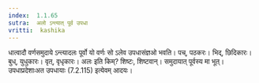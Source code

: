```yaml
---
index:  1.1.65
sutra:  अलो ऽन्त्यात् पूर्व उपधा
vritti:  kashika 
---
```


धात्वादौ वर्णसमुदाये ऽन्त्यादलः पूर्वो यो वर्णः सो ऽलेव उपधासंज्ञओ भवति। पच्, पठकरः। भिद्, छिदिकारः। बुध्, युधुकारः। वृत्, वृधृकारः। अलः इति किम्? शिष्टः, शिष्टवान्। समुदायात् पूर्वस्य मा भूत्। उपधाप्रदेशाःअत उपधायाः (7.2.115) इत्येवम् आदयः।

